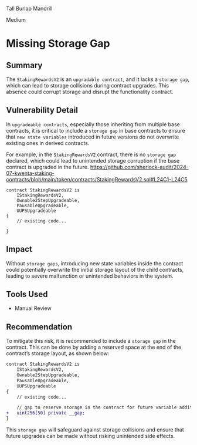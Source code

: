 Tall Burlap Mandrill

Medium

# Missing Storage Gap

## Summary

The `StakingRewardsV2` is an `upgradable contract`, and it lacks a `storage gap`, which can lead to storage collisions during contract upgrades. This absence could corrupt storage and disrupt the functionality contract.

## Vulnerability Detail
In `upgradeable contracts`, especially those inheriting from multiple base contracts, it is critical to include a `storage gap` in base contracts to ensure that `new state variables` introduced in future versions do not overwrite existing ones in derived contracts.

For example, in the `StakingRewardsV2` contract, there is no `storage gap` declared, which could lead to unintended storage corruption if the base contract is upgraded in the future.
https://github.com/sherlock-audit/2024-07-kwenta-staking-contracts/blob/main/token/contracts/StakingRewardsV2.sol#L24C1-L24C5 
```solidity
contract StakingRewardsV2 is
    IStakingRewardsV2,
    Ownable2StepUpgradeable,
    PausableUpgradeable,
    UUPSUpgradeable
{
    // existing code...

}
```

## Impact
Without `storage gaps`, introducing new state variables inside the contract could potentially overwrite the initial storage layout of the child contracts, leading to severe malfunction or unintended behaviors in the system.

## Tools Used
- Manual Review

## Recommendation
To mitigate this risk, it is recommended to include a `storage gap` in the contract. This can be done by adding a reserved space at the end of the contract’s storage layout, as shown below:

```diff
contract StakingRewardsV2 is
    IStakingRewardsV2,
    Ownable2StepUpgradeable,
    PausableUpgradeable,
    UUPSUpgradeable
{
    // existing code...

    // gap to reserve storage in the contract for future variable additions
+   uint256[50] private __gap;
}
```

This `storage gap` will safeguard against storage collisions and ensure that future upgrades can be made without risking unintended side effects. 